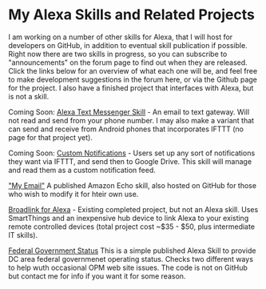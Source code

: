 # My Alexa Skills and Related Projects

I am working on a number of other skills for Alexa, that I will host for developers on GitHub, in addition to eventual skill publication if possible. Right now there are two skills in progress, so you can subscribe to "announcements" on the forum page to find out when they are released. Click the links below for an overview of what each one will be, and feel free to make development suggestions in the forum here, or via the Github page for the project. I also have a finished project that interfaces with Alexa, but is not a skill.

Coming Soon: <a href='https://beckyricha.github.io/alexa-text-messenger/'>Alexa Text Messenger Skill</a> - An email to text gateway. Will not read and send from your phone number. I may also make a variant that can send and receive from Android phones that incorporates IFTTT (no page for that project yet).

Coming Soon: <a href='alexa-notifications'>Custom Notifications</a> - Users set up any sort of notifications they want via IFTTT, and send then to Google Drive. This skill will manage and read them as a custom notification feed. 

<a href='https://beckyricha.github.io/alexa-gmail/'>"My Email"</a> A published Amazon Echo skill, also hosted on GitHub for those who wish to modify it for hteir own use.

<a href='https://beckyricha.github.io/Broadlink-RM-SmartThings-Alexa/'>Broadlink for Alexa</a> - Existing completed project, but not an Alexa skill. Uses SmartThings and an inexpensive hub device to link Alexa to your existing remote controlled devices (total project cost ~$35 - $50, plus intermediate IT skills).

<a href='https://www.amazon.com/Onuschak-Federal-Government-Operating-Status/dp/B01N6L13BT'> Federal Government Status</a> This is a simple published Alexa Skill to provide DC area federal governmenet operating status.  Checks two different ways to help wuth occasional OPM web site issues.  The code is not on GitHub but contact me for info if you want it for some reason.  

<script src="//z-na.amazon-adsystem.com/widgets/onejs?MarketPlace=US&adInstanceId=316d030e-54f2-4085-bbc4-5ba45c996661&storeId=seniorhacks-20"></script>

<script>
  (function(i,s,o,g,r,a,m){i['GoogleAnalyticsObject']=r;i[r]=i[r]||function(){
  (i[r].q=i[r].q||[]).push(arguments)},i[r].l=1*new Date();a=s.createElement(o),
  m=s.getElementsByTagName(o)[0];a.async=1;a.src=g;m.parentNode.insertBefore(a,m)
  })(window,document,'script','https://www.google-analytics.com/analytics.js','ga');

  ga('create', 'UA-89762317-3', 'auto');
  ga('send', 'pageview');

</script>
